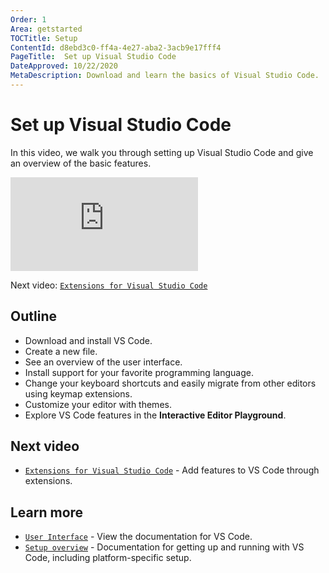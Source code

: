 ```yaml
---
Order: 1
Area: getstarted
TOCTitle: Setup
ContentId: d8ebd3c0-ff4a-4e27-aba2-3acb9e17fff4
PageTitle:  Set up Visual Studio Code
DateApproved: 10/22/2020
MetaDescription: Download and learn the basics of Visual Studio Code.
---
```

# Set up Visual Studio Code

In this video, we walk you through setting up Visual Studio Code and give an overview of the basic features.

<iframe src="HTTPS://www.youtube-nocookie.com/embed/ITxcbrfEcIY" frameborder="0" allow="accelerometer; autoplay; encrypted-media; gyroscope; picture-in-picture" allowfullscreen title="Getting Started with Visual Studio Code"></iframe>

Next video: [`Extensions for Visual Studio Code`](/learn/get-started/extensions.md)

## Outline

* Download and install VS Code.
* Create a new file.
* See an overview of the user interface.
* Install support for your favorite programming language.
* Change your keyboard shortcuts and easily migrate from other editors using keymap extensions.
* Customize your editor with themes.
* Explore VS Code features in the **Interactive Editor Playground**.

## Next video

* [`Extensions for Visual Studio Code`](/learn/get-started/extensions.md) - Add features to VS Code through extensions.

## Learn more

* [`User Interface`](/docs/getstarted/userinterface.md) - View the documentation for VS Code.
* [`Setup overview`](/docs/setup/setup-overview.md) - Documentation for getting up and running with VS Code, including platform-specific setup.
